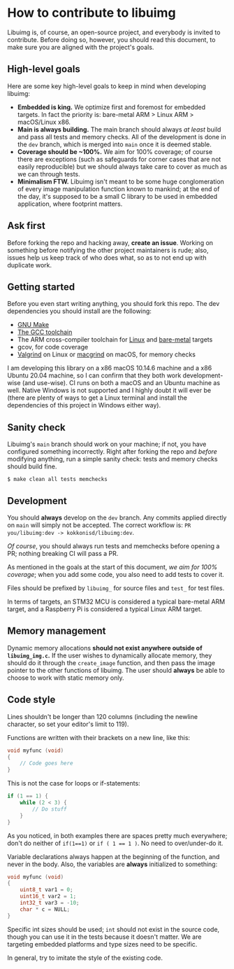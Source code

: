 # How to contribute to libuimg

Libuimg is, of course, an open-source project, and everybody is invited to contribute. Before doing so, however, you
should read this document, to make sure you are aligned with the project's goals.


## High-level goals

Here are some key high-level goals to keep in mind when developing libuimg:

- **Embedded is king.** We optimize first and foremost for embedded targets. In fact the priority is: bare-metal ARM >
  Linux ARM > macOS/Linux x86.
- **Main is always building.** The main branch should always _at least_ build and pass all tests and memory checks.
  All of the development is done in the `dev` branch, which is merged into `main` once it is deemed stable.
- **Coverage should be ~100%.** We aim for 100% coverage; of course there are exceptions (such as safeguards for corner
  cases that are not easily reproducible) but we should always take care to cover as much as we can through tests.
- **Minimalism FTW.** Libuimg isn't meant to be some huge conglomeration of every image manipulation function known to
  mankind; at the end of the day, it's supposed to be a small C library to be used in embedded application, where
  footprint matters.


## Ask first

Before forking the repo and hacking away, **create an issue**. Working on something before notifying the other project
maintainers is rude; also, issues help us keep track of who does what, so as to not end up with duplicate work.


## Getting started

Before you even start writing anything, you should fork this repo. The dev dependencies you should install are the
following:

- [GNU Make](https://www.gnu.org/software/make/)
- [The GCC toolchain](https://gcc.gnu.org/)
- The ARM cross-compiler toolchain for
  [Linux](https://developer.arm.com/tools-and-software/open-source-software/developer-tools/gnu-toolchain/gnu-a/downloads)
  and
  [bare-metal](https://developer.arm.com/tools-and-software/open-source-software/developer-tools/gnu-toolchain/gnu-rm/downloads)
  targets
- gcov, for code coverage
- [Valgrind](https://www.valgrind.org/) on Linux or [macgrind](https://pypi.org/project/macgrind/) on macOS, for memory
  checks

I am developing this library on a x86 macOS 10.14.6 machine and a x86 Ubuntu 20.04 machine, so I can confirm that they
both work development-wise (and use-wise). CI runs on both a macOS and an Ubuntu machine as well. Native Windows is not
supported and I highly doubt it will ever be (there are plenty of ways to get a Linux terminal and install the 
dependencies of this project in Windows either way).


## Sanity check

Libuimg's `main` branch should work on your machine; if not, you have configured something incorrectly. Right after
forking the repo and _before_ modifying anything, run a simple sanity check: tests and memory checks should build fine.

```text
$ make clean all tests memchecks
```


## Development

You should **always** develop on the `dev` branch. Any commits applied directly on `main` will simply not be
accepted. The correct workflow is: `PR you/libuimg:dev -> kokkonisd/libuimg:dev`.

_Of course_, you should always run tests and memchecks before opening a PR; nothing breaking CI will pass a PR.

As mentioned in the goals at the start of this document, _we aim for 100% coverage_; when you add some code, you also
need to add tests to cover it.

Files should be prefixed by `libuimg_` for source files and `test_` for test files.

In terms of targets, an STM32 MCU is considered a typical bare-metal ARM target, and a Raspberry Pi is considered a
typical Linux ARM target.


## Memory management

Dynamic memory allocations **should not exist anywhere outside of `libuimg_img.c`.** If the user wishes to dynamically
allocate memory, they should do it through the `create_image` function, and then pass the image pointer to the other
functions of libuimg. The user should **always** be able to choose to work with static memory only.


## Code style

Lines shouldn't be longer than 120 columns (including the newline character, so set your editor's limit to 119).

Functions are written with their brackets on a new line, like this:

```c
void myfunc (void)
{
    // Code goes here
}
```

This is not the case for loops or if-statements:

```c
if (1 == 1) {
    while (2 < 3) {
        // Do stuff
    }
}
```

As you noticed, in both examples there are spaces pretty much everywhere; don't do neither of `if(1==1)` or
`if ( 1 == 1 )`. No need to over/under-do it.

Variable declarations always happen at the beginning of the function, and never in the body. Also, the variables are
**always** initialized to something:

```c
void myfunc (void)
{
    uint8_t var1 = 0;
    uint16_t var2 = 1;
    int32_t var3 = -10;
    char * c = NULL;
}
```

Specific int sizes should be used; `int` should not exist in the source code, though you can use it in the tests
because it doesn't matter. We are targeting embedded platforms and type sizes need to be specific.

In general, try to imitate the style of the existing code.
